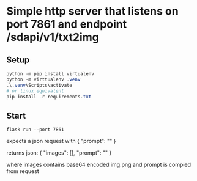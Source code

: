 # Simple http server that listens on port 7861 and endpoint /sdapi/v1/txt2img

## Setup

```ps1
python -m pip install virtualenv
python -m virttualenv .venv
.\.venv\Scripts\activate
# or linux equivalent
pip install -r requirements.txt
```

## Start

`flask run --port 7861`

expects a json request with
{
  "prompt": ""
}

returns json:
{
  "images": [],
  "prompt": ""
}

where images contains base64 encoded img.png and prompt is compied from request
